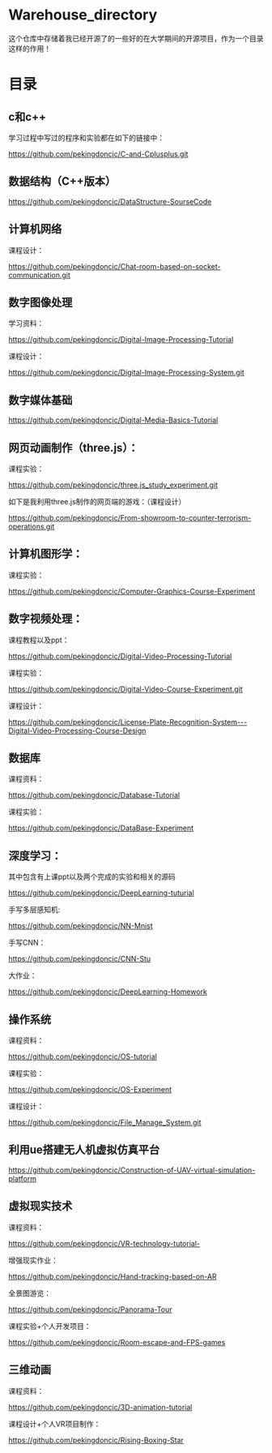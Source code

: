 # Warehouse_directory
这个仓库中存储着我已经开源了的一些好的在大学期间的开源项目，作为一个目录这样的作用！

# 目录

## c和c++

学习过程中写过的程序和实验都在如下的链接中：

https://github.com/pekingdoncic/C-and-Cplusplus.git



## 数据结构（C++版本）

https://github.com/pekingdoncic/DataStructure-SourseCode



## 计算机网络

课程设计：

https://github.com/pekingdoncic/Chat-room-based-on-socket-communication.git



## 数字图像处理

学习资料：

https://github.com/pekingdoncic/Digital-Image-Processing-Tutorial



课程设计：

https://github.com/pekingdoncic/Digital-Image-Processing-System.git



## 数字媒体基础

https://github.com/pekingdoncic/Digital-Media-Basics-Tutorial

## 网页动画制作（three.js）：



课程实验：

https://github.com/pekingdoncic/three.js_study_experiment.git



如下是我利用three.js制作的网页端的游戏：（课程设计）

https://github.com/pekingdoncic/From-showroom-to-counter-terrorism-operations.git





## 计算机图形学：

课程实验：

https://github.com/pekingdoncic/Computer-Graphics-Course-Experiment



## 数字视频处理：

课程教程以及ppt：

https://github.com/pekingdoncic/Digital-Video-Processing-Tutorial



课程实验：

https://github.com/pekingdoncic/Digital-Video-Course-Experiment.git



课程设计：

https://github.com/pekingdoncic/License-Plate-Recognition-System---Digital-Video-Processing-Course-Design



## 数据库

课程资料：

https://github.com/pekingdoncic/Database-Tutorial



课程实验：

https://github.com/pekingdoncic/DataBase-Experiment



## 深度学习：

其中包含有上课ppt以及两个完成的实验和相关的源码

https://github.com/pekingdoncic/DeepLearning-tuturial



手写多层感知机:

https://github.com/pekingdoncic/NN-Mnist



手写CNN：

https://github.com/pekingdoncic/CNN-Stu



大作业：

https://github.com/pekingdoncic/DeepLearning-Homework



## 操作系统

课程资料：

https://github.com/pekingdoncic/OS-tutorial



课程实验：

https://github.com/pekingdoncic/OS-Experiment



课程设计：

https://github.com/pekingdoncic/File_Manage_System.git



## 利用ue搭建无人机虚拟仿真平台

https://github.com/pekingdoncic/Construction-of-UAV-virtual-simulation-platform



## 虚拟现实技术

课程资料：

https://github.com/pekingdoncic/VR-technology-tutorial-



增强现实作业：

https://github.com/pekingdoncic/Hand-tracking-based-on-AR



全景图游览：

https://github.com/pekingdoncic/Panorama-Tour



课程实验+个人开发项目：

https://github.com/pekingdoncic/Room-escape-and-FPS-games



## 三维动画

课程资料：

https://github.com/pekingdoncic/3D-animation-tutorial



课程设计+个人VR项目制作：

https://github.com/pekingdoncic/Rising-Boxing-Star
